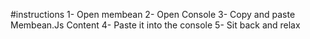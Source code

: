 #instructions
1- Open membean
2- Open Console
3- Copy and paste Membean.Js Content
4- Paste it into the console
5- Sit back and relax